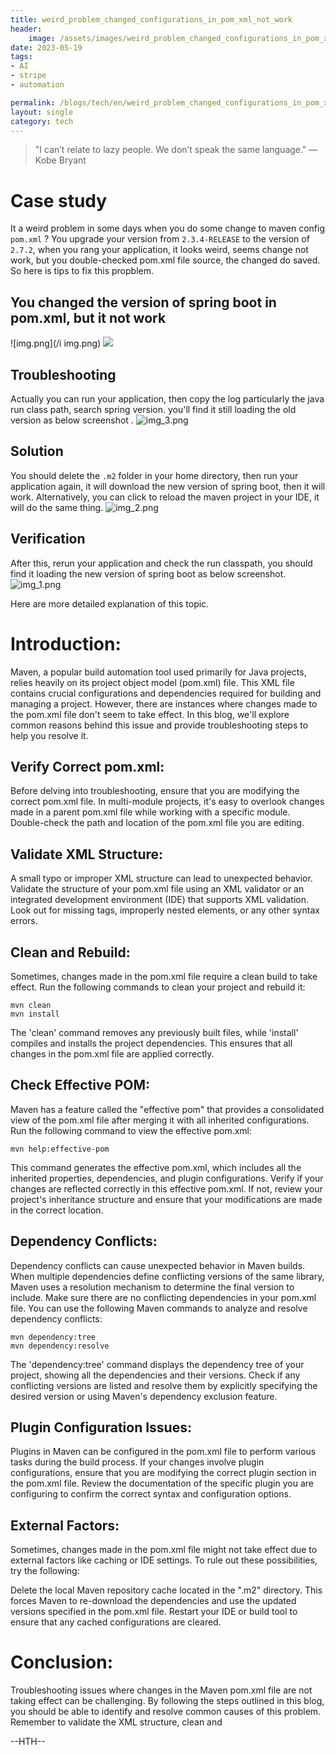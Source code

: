 ```yaml
---
title: weird_problem_changed_configurations_in_pom_xml_not_work
header:
    image: /assets/images/weird_problem_changed_configurations_in_pom_xml_not_work.jpg
date: 2023-05-19
tags:
- AI
- stripe
- automation

permalink: /blogs/tech/en/weird_problem_changed_configurations_in_pom_xml_not_work
layout: single
category: tech
---
```

> "I can’t relate to lazy people. We don’t speak the same language." — Kobe Bryant


# Case study
It a weird problem in some days when you do some change to maven config `pom.xml` ? 
You upgrade your version from `2.3.4-RELEASE` to the version of `2.7.2`, when you rang your application, it looks weird, seems change not work, but you double-checked pom.xml file source, the changed do saved. So here is tips to fix this propblem.

## You changed the version of spring boot in pom.xml, but it not work
![img.png](/i img.png)
![](/assets/images/weird_problem_changed_configurations_in_pom_xml_not_work/img.png)

## Troubleshooting
Actually you can run your application, then copy the log particularly the java run class path, search spring version. you'll find it still loading the old version as below screenshot .
![img_3.png](/assets/images/weird_problem_changed_configurations_in_pom_xml_not_work/img_3.png)


## Solution
You should delete the `.m2` folder in your home directory, then run your application again, it will download the new version of spring boot, then it will work.
Alternatively, you can click to reload the maven project in your IDE, it will do the same thing.
![img_2.png](/assets/images/weird_problem_changed_configurations_in_pom_xml_not_work/img_2.png)

## Verification

After this, rerun your application and check the run classpath, you should find it loading the new version of spring boot as below screenshot.
![img_1.png](/assets/images/weird_problem_changed_configurations_in_pom_xml_not_work/img_1.png)


Here are more detailed explanation of this topic.

# Introduction:
Maven, a popular build automation tool used primarily for Java projects, relies heavily on its project object model (pom.xml) file. This XML file contains crucial configurations and dependencies required for building and managing a project. However, there are instances where changes made to the pom.xml file don't seem to take effect. In this blog, we'll explore common reasons behind this issue and provide troubleshooting steps to help you resolve it.

## Verify Correct pom.xml:
Before delving into troubleshooting, ensure that you are modifying the correct pom.xml file. In multi-module projects, it's easy to overlook changes made in a parent pom.xml file while working with a specific module. Double-check the path and location of the pom.xml file you are editing.

## Validate XML Structure:
A small typo or improper XML structure can lead to unexpected behavior. Validate the structure of your pom.xml file using an XML validator or an integrated development environment (IDE) that supports XML validation. Look out for missing tags, improperly nested elements, or any other syntax errors.

## Clean and Rebuild:
Sometimes, changes made in the pom.xml file require a clean build to take effect. Run the following commands to clean your project and rebuild it:

```shell
mvn clean
mvn install
```
The 'clean' command removes any previously built files, while 'install' compiles and installs the project dependencies. This ensures that all changes in the pom.xml file are applied correctly.

## Check Effective POM:
Maven has a feature called the "effective pom" that provides a consolidated view of the pom.xml file after merging it with all inherited configurations. Run the following command to view the effective pom.xml:

```
mvn help:effective-pom
```
This command generates the effective pom.xml, which includes all the inherited properties, dependencies, and plugin configurations. Verify if your changes are reflected correctly in this effective pom.xml. If not, review your project's inheritance structure and ensure that your modifications are made in the correct location.

## Dependency Conflicts:
Dependency conflicts can cause unexpected behavior in Maven builds. When multiple dependencies define conflicting versions of the same library, Maven uses a resolution mechanism to determine the final version to include. Make sure there are no conflicting dependencies in your pom.xml file.
You can use the following Maven commands to analyze and resolve dependency conflicts:


```
mvn dependency:tree
mvn dependency:resolve
```
The 'dependency:tree' command displays the dependency tree of your project, showing all the dependencies and their versions. Check if any conflicting versions are listed and resolve them by explicitly specifying the desired version or using Maven's dependency exclusion feature.

## Plugin Configuration Issues:
Plugins in Maven can be configured in the pom.xml file to perform various tasks during the build process. If your changes involve plugin configurations, ensure that you are modifying the correct plugin section in the pom.xml file. Review the documentation of the specific plugin you are configuring to confirm the correct syntax and configuration options.

## External Factors:
Sometimes, changes made in the pom.xml file might not take effect due to external factors like caching or IDE settings. To rule out these possibilities, try the following:

Delete the local Maven repository cache located in the ".m2" directory. This forces Maven to re-download the dependencies and use the updated versions specified in the pom.xml file.
Restart your IDE or build tool to ensure that any cached configurations are cleared.

# Conclusion:
Troubleshooting issues where changes in the Maven pom.xml file are not taking effect can be challenging. By following the steps outlined in this blog, you should be able to identify and resolve common causes of this problem. Remember to validate the XML structure, clean and

--HTH--
